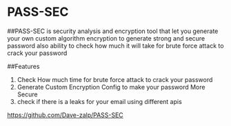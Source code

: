 # PASS-SEC


##PASS-SEC is security analysis and encryption tool that let you generate your own custom algorithm encryption to generate strong and secure password also ability to check how much it will take for brute force attack to crack your password

##Features
 1. Check How much time for brute force attack to crack your password
 2. Generate Custom Encryption Config to make your password More Secure
 3. check if there is a leaks for your email using different apis

https://github.com/Dave-zalp/PASS-SEC
